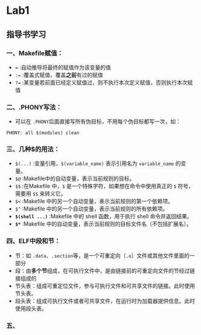 

# Lab1

## 指导书学习

### 一、Makefile赋值：

* `=` :自动推导将最终的赋值作为该变量的值
* `:=` :覆盖式赋值，覆盖**之前**有过的赋值
* `?=` :某变量若前面已经定义赋值过，则不执行本次定义赋值，否则执行本次赋值

### 二、.PHONY写法：

* 可以在 `.PHONY`后面直接写所有伪目标，不用每个伪目标都写一次，如：

```shell
PHONY: all $(modules) clean
```

### 三、几种$的用法：

* `$(...)` :变量引用，`$(variable_name)` 表示引用名为 `variable_name` 的变量。
* `$@` :Makefile中的自动变量，表示当前规则的目标。
* `$$` :在Makefile 中，`$` 是一个特殊字符，如果想在命令中使用真正的 `$` 符号，需要用 `$$` 来转义它。
* `$<` :Makefile 中的另一个自动变量，表示当前规则的第一个依赖项。
* `$^` :Makefile 中的另一个自动变量，表示当前规则的所有依赖项。
* **`$(shell ...)`** :Makefile 中的 shell 函数，用于执行 shell 命令并返回结果。
* **`$*`** :Makefile 中的自动变量，表示当前规则的目标文件名（不包括扩展名）。

### 四、ELF中段和节：

* 节：如 `.data`、`.section`等，是一个可重定向（`.o`）文件或其他文件里面的一部分
* 段：由**多个节**组成，在可执行文件中，是由链接前的可重定向文件的节经过链接组成的
* 节头表：组成可重定位文件，参与可执行文件和可共享文件的链接。此时使用节头表。
* 段头表：组成可执行文件或者可共享文件，在运行时为加载器提供信息。此时使用段头表。

### 五、
